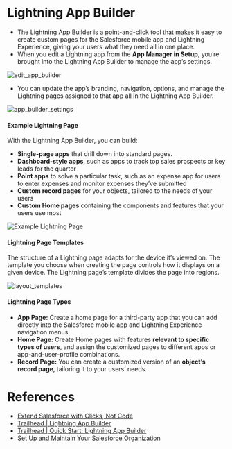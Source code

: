 # Lightning App Builder

- The Lightning App Builder is a point-and-click tool that makes it easy to create custom pages for the Salesforce mobile app and Lightning Experience, giving your users what they need all in one place.
- When you edit a Lightning app from the **App Manager in Setup**, you’re brought into the Lightning App Builder to manage the app’s settings. 

![edit_app_builder](https://user-images.githubusercontent.com/204423/162612506-7be366a2-4663-4912-bfce-7d486c1c7c20.png)


- You can update the app’s branding, navigation, options, and manage the Lightning pages assigned to that app all in the Lightning App Builder.

![app_builder_settings](https://user-images.githubusercontent.com/204423/162612561-409cb98d-32d5-4ca0-8781-b1a81ed0771f.png)

#### Example Lightning Page

With the Lightning App Builder, you can build:

- **Single-page apps** that drill down into standard pages.
- **Dashboard-style apps**, such as apps to track top sales prospects or key leads for the quarter
- **Point apps** to solve a particular task, such as an expense app for users to enter expenses and monitor expenses they’ve submitted
- **Custom record pages** for your objects, tailored to the needs of your users
- **Custom Home pages** containing the components and features that your users use most

![Example Lightning Page](https://user-images.githubusercontent.com/204423/162613676-06d7862e-9c3f-4307-804b-001a41deb276.png)

#### Lightning Page Templates

The structure of a Lightning page adapts for the device it’s viewed on. The template you choose when creating the page controls how it displays on a given device. The Lightning page’s template divides the page into regions.

![layout_templates](https://user-images.githubusercontent.com/204423/162613728-76644010-b943-4742-b601-359abdfbe244.png)

#### Lightning Page Types 

- **App Page:** Create a home page for a third-party app that you can add directly into the Salesforce mobile app and Lightning Experience navigation menus.
- **Home Page:** Create Home pages with features **relevant to specific types of users**, and assign the customized pages to different apps or app-and-user-profile combinations.
- **Record Page:** You can create a customized version of an **object’s record page**, tailoring it to your users’ needs.

# References

- [Extend Salesforce with Clicks, Not Code](https://help.salesforce.com/s/articleView?id=sf.extend_click_intro.htm&type=5)
- [Trailhead | Lightning App Builder](https://trailhead.salesforce.com/content/learn/modules/lightning_app_builder)
- [Trailhead | Quick Start: Lightning App Builder](https://trailhead.salesforce.com/en/content/learn/projects/quickstart-app-builder)
- [Set Up and Maintain Your Salesforce Organization](https://help.salesforce.com/s/articleView?id=sf.setup_overview.htm&type=5)
